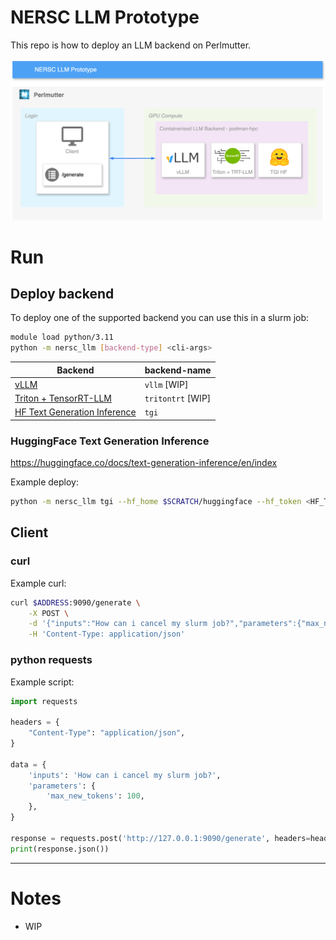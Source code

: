 # NERSC LLM Prototype

This repo is how to deploy an LLM backend on Perlmutter.

!["Picture of NERSC LLM Prototype diagram"](img/nersc_llm_v2.drawio.png)

# Run

## Deploy backend

To deploy one of the supported backend you can use this in a slurm job:
```bash
module load python/3.11
python -m nersc_llm [backend-type] <cli-args>
```

| Backend | backend-name |
|---|---|
| [vLLM](https://docs.vllm.ai/en/latest/) | `vllm` [WIP] |
| [Triton + TensorRT-LLM](https://github.com/triton-inference-server/tensorrtllm_backend) | `tritontrt` [WIP] |
| [HF Text Generation Inference](#huggingface-text-generation-inference) | `tgi` |


### HuggingFace Text Generation Inference

https://huggingface.co/docs/text-generation-inference/en/index 

Example deploy:
```bash
python -m nersc_llm tgi --hf_home $SCRATCH/huggingface --hf_token <HF_TOKEN> --model_id HuggingFaceH4/zephyr-7b-beta --port 9090
```


## Client

### curl

Example curl:
```bash
curl $ADDRESS:9090/generate \
    -X POST \
    -d '{"inputs":"How can i cancel my slurm job?","parameters":{"max_new_tokens":100}}' \
    -H 'Content-Type: application/json'
```

### python requests

Example script:
```python
import requests

headers = {
    "Content-Type": "application/json",
}

data = {
    'inputs': 'How can i cancel my slurm job?',
    'parameters': {
        'max_new_tokens': 100,
    },
}

response = requests.post('http://127.0.0.1:9090/generate', headers=headers, json=data)
print(response.json())
```

--- 

# Notes 

- WIP